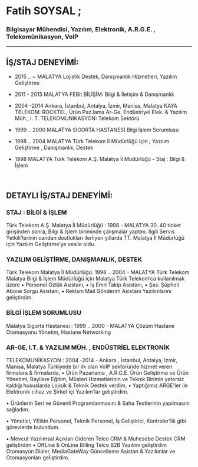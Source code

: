 # **Fatih SOYSAL** ; 
### **Bilgisayar Mühendisi, Yazılım, Elektronik, A.R.G.E. , Telekomünikasyon, VoIP**
---

## **İŞ/STAJ DENEYİMİ:**

- 2015 .. ~	MALATYA	Lojistik Destek, Danışmanlık Hizmetleri, Yazılım Geliştirme
- 2011 - 2015 	MALATYA	FEBit BİLİŞİM: Bilgi & İletişim & Danışmanlık
- 2004 -2014 	Ankara, İstanbul, Antalya, İzmir, Manisa, Malatya	KAYA TELEKOM: ROCKTEL, Ürün Paz.lama Ar-Ge, Endüstriyel Elek. & Yazılım Müh., I. T.
TELEKOMUNIKASYON: Telekom Sektörü 
		
- 1999 .. 2000 	MALATYA	SİGORTA HASTANESİ Bilgi İşlem Sorumlusu 
- 1998 .. 2004 	MALATYA	Türk Telekom İl Müdürlüğü için ; Yazılım Geliştirme , Danışmanlık, Destek 
- 1998 	MALATYA	Türk Telekom A.Ş. Malatya İl Müdürlüğü - Staj : Bilgi & İşlem

 
## **DETAYLI İŞ/STAJ DENEYİMİ:**

### **STAJ : BİLGİ & İŞLEM**
Türk Telekom A.Ş. Malatya İl Müdürlüğü : 1998 - MALATYA
30..40 ticket girişinden sonra, Bilgi & İşlem biriminde çalışmalar yaptım. 
İlgili Servis Yetkili'lerinin candan dostlukları ilerliyen yıllarda TT. Malatya İl Müdürlüğü için Yazılım Geliştirme’ye vesile oldu.

### **YAZILIM GELİŞTİRME, DANIŞMANLIK, DESTEK**
Türk Telekom Malatya İl Müdürlüğü: 1998 .. 2004 - MALATYA 
Türk Telekom Malatya Bilgi & İşlem Müdürlüğü için Malatya Türk Telekom’ca kullanılmak üzere 
 • Personel Özlük Asistanı, 
• İş Emri Takip Asistanı, 
• Şas: Şüpheli Abone Sorgu Asistanı, 
•  Reklam Mail Gönderim Asistanı 
Yazılımlarını  geliştirdim.

### **BİLGİ İŞLEM SORUMLUSU**
Malatya Sigorta Hastanesi : 1999 .. 2000 - MALATYA
Çözüm Hastane Otomasyonu Yönetim, Hastane Networking 

### **AR-GE, I.T. & YAZILIM MÜH. , ENDÜSTRİEL ELEKTRONİK**
TELEKOMUNİKASYON : 2004 -2014 - Ankara , İstanbul, Antalya, İzmir, Manisa, Malatya 
Türkiyede bir ilk olan VoIP sektöründe hizmet veren firmalara & firmalarda, 
•	Ürün Pazarlama , A.R.G.E. Ürün Geliştirme ve Ürün Yönetimi, Bayilere Eğitim, Müşteri Hizmetlerinin ve Teknik Birimin yetersiz kaldığı hususlarda Lojisik & Teknik Destek verdim, 
•	Yaptığımız ARGE'ler ile Elektronik cihaz ve Şirket içi Yazılım'lar geliştirdim. 

•	Ürünlerin Seri ve Güvenli Programlanmasını & Saha Testlerinin yapılmasını sağladım.

•	Yönetici, YEtkin Personel, Teknik Personel, İş Geliştirici, Kontroler'lik gibi görevlerde bulundum. 

•	Mevcut Yazılımsal Açıkları Gideren Telco CRM & Muhesebe Destek CRM geliştirdim
•	OffLine & OnLine Billing Telco B2B Yazılımı geliştirdim Otomasyon Dialer, MediaGateWay Güncelleme Asistan & Yazılımlar ve Otomasyonları geliştirdim.

